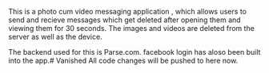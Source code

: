 This is a photo cum video messaging application , which allows users to send and recieve messages which get deleted after opening them and viewing them for 30 seconds.
The images and videos are deleted from the server as well as the device.

The backend used for this is Parse.com.
facebook login has aloso been built into the app.# Vanished
All code changes will be pushed to here now.
